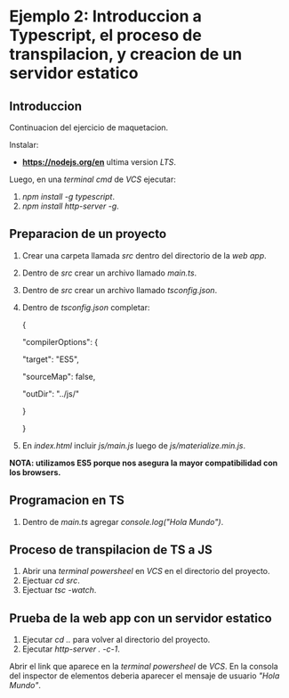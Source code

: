 # Ejemplo 2: Introduccion a Typescript, el proceso de transpilacion, y creacion de un servidor estatico

## Introduccion

Continuacion del ejercicio de maquetacion.

Instalar:

- **https://nodejs.org/en** ultima version _LTS_.

Luego, en una _terminal cmd_ de _VCS_ ejecutar:

1. _npm install -g typescript_.
2. _npm install http-server -g_.

## Preparacion de un proyecto

1. Crear una carpeta llamada _src_ dentro del directorio de la _web app_.
2. Dentro de _src_ crear un archivo llamado _main.ts_.
3. Dentro de _src_ crear un archivo llamado _tsconfig.json_.
4. Dentro de _tsconfig.json_ completar:

   {

   "compilerOptions": {

   "target": "ES5",

   "sourceMap": false,

   "outDir": "../js/"

   }

   }

5. En _index.html_ incluir _js/main.js_ luego de _js/materialize.min.js_.

**NOTA: utilizamos ES5 porque nos asegura la mayor compatibilidad con los browsers.**

## Programacion en TS

1. Dentro de _main.ts_ agregar _console.log("Hola Mundo")_.

## Proceso de transpilacion de TS a JS

1. Abrir una _terminal powersheel_ en _VCS_ en el directorio del proyecto.
2. Ejectuar _cd src_.
3. Ejectuar _tsc -watch_.

## Prueba de la web app con un servidor estatico

1. Ejecutar _cd .._ para volver al directorio del proyecto.
2. Ejecutar _http-server . -c-1_.

Abrir el link que aparece en la _terminal powersheel_ de _VCS_. En la consola del inspector de elementos deberia aparecer el mensaje de usuario _"Hola Mundo"_.
